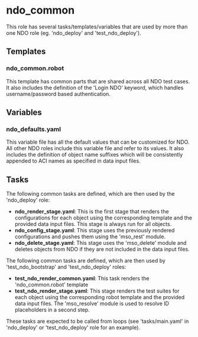 # ndo_common

This role has several tasks/templates/variables that are used by more than one NDO role (eg. 'ndo_deploy' and 'test_ndo_deploy').

## Templates

### ndo_common.robot

This template has common parts that are shared across all NDO test cases. It also includes the definition of the 'Login NDO' keyword, which handles username/password based authentication.

## Variables

### ndo_defaults.yaml

This variable file has all the default values that can be customized for NDO. All other NDO roles include this variable file and refer to its values. It also includes the definition of object name suffixes which will be consistently appended to ACI names as specified in data input files.

## Tasks

The following common tasks are defined, which are then used by the 'ndo_deploy' role:

- **ndo_render_stage.yaml**: This is the first stage that renders the configurations for each object using the corresponding template and the provided data input files. This stage is always run for all objects.
- **ndo_config_stage.yaml**: This stage uses the previously rendered configurations and pushes them using the 'mso_rest' module.
- **ndo_delete_stage.yaml**: This stage uses the 'mso_delete' module and deletes objects from NDO if they are not included in the data input files.

The following common tasks are defined, which are then used by 'test_ndo_bootstrap' and 'test_ndo_deploy' roles:

- **test_ndo_render_common.yaml**: This task renders the 'ndo_common.robot' template
- **test_ndo_render_stage.yaml**: This stage renders the test suites for each object using the corresponding robot template and the provided data input files. The 'mso_resolve' module is used to resolve ID placeholders in a second step.

These tasks are expected to be called from loops (see 'tasks/main.yaml' in 'ndo_deploy' or 'test_ndo_deploy' role for an example).
